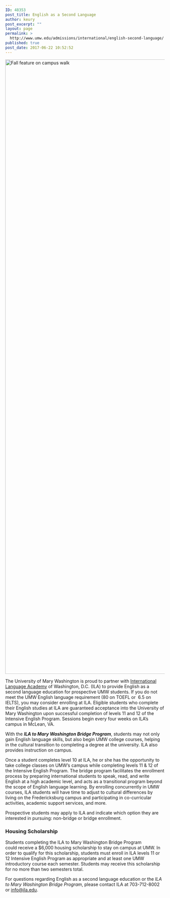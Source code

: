 ```yaml
---
ID: 48353
post_title: English as a Second Language
author: keury
post_excerpt: ""
layout: page
permalink: >
  http://www.umw.edu/admissions/international/english-second-language/
published: true
post_date: 2017-06-22 10:52:52
---
```

<img class="aligncenter wp-image-48355 size-full" src="http://www.umw.edu/admissions/wp-content/uploads/sites/6/2017/06/NS-Fall-12-Website.jpg" alt="Fall feature on campus walk" width="2705" height="1940" />

The University of Mary Washington is proud to partner with <a href="https://www.ila.edu/">International Language Academy</a> of Washington, D.C. (ILA) to provide English as a second language education for prospective UMW students. If you do not meet the UMW English language requirement (80 on TOEFL or  6.5 on IELTS), you may consider enrolling at ILA. Eligible students who complete their English studies at ILA are guaranteed acceptance into the University of Mary Washington upon successful completion of levels 11 and 12 of the Intensive English Program. Sessions begin every four weeks on ILA’s campus in McLean, VA.

With the <strong><em>ILA to Mary Washington Bridge Program</em></strong>, students may not only gain English language skills, but also begin UMW college courses, helping in the cultural transition to completing a degree at the university. ILA also provides instruction on campus.

Once a student completes level 10 at ILA, he or she has the opportunity to take college classes on UMW’s campus while completing levels 11 &amp; 12 of the Intensive English Program. The bridge program facilitates the enrollment process by preparing international students to speak, read, and write English at a high academic level, and acts as a transitional program beyond the scope of English language learning. By enrolling concurrently in UMW courses, ILA students will have time to adjust to cultural differences by living on the Fredericksburg campus and participating in co-curricular activities, academic support services, and more.

Prospective students may apply to ILA and indicate which option they are interested in pursuing: non-bridge or bridge enrollment.
<h3>Housing Scholarship</h3>
Students completing the ILA to Mary Washington Bridge Program could receive a $6,000 housing scholarship to stay on campus at UMW. In order to qualify for this scholarship, students must enroll in ILA levels 11 or 12 Intensive English Program as appropriate and at least one UMW introductory course
each semester. Students may receive this scholarship for no more than two semesters total.

For questions regarding English as a second language education or the <em>ILA to Mary Washington Bridge Program</em>, please contact ILA at 703-712-8002 or <a href="mailto:info@ila.edu">info@ila.edu</a>.